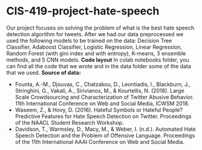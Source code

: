 # CIS-419-project-hate-speech
Our project  focuses on solving the problem of what is the best hate speech detection algorithm for tweets. After we had our data preprocessed we used the following models to be trained on the data: Decision Tree Classifier, Adaboost Classifier, Logistic Regression, Linear Regression, Random Forest (with gini index and with entropy), K-means, 3 ensemble methods, and 5 CNN models.
**Code layout**
In colab notebooks folder, you can find all the code that we wrote and in the data folder some of the data that we used. 
**Source of data:**
- Founta, A.-M., Djouvas, C., Chatzakou, D., Leontiadis, I., Blackburn, J., Stringhini, G., Vakali, A., Sirivianos, M., &amp; Kourtellis, N. (2018). Large Scale Crowdsourcing and Characterization of Twitter Abusive Behavior. 11th International Conference on Web and Social Media, ICWSM 2018. 
- Waseem, Z., &amp; Hovy, D. (2016). Hateful Symbols or Hateful People? Predictive Features for Hate Speech Detection on Twitter. Proceedings of the NAACL Student Research Workshop. 
- Davidson, T., Warmsley, D., Macy, M., &amp; Weber, I. (n.d.). Automated Hate Speech Detection and the Problem of Offensive Language. Proceedings of the 11th International AAAI Conference on Web and Social Media. 

